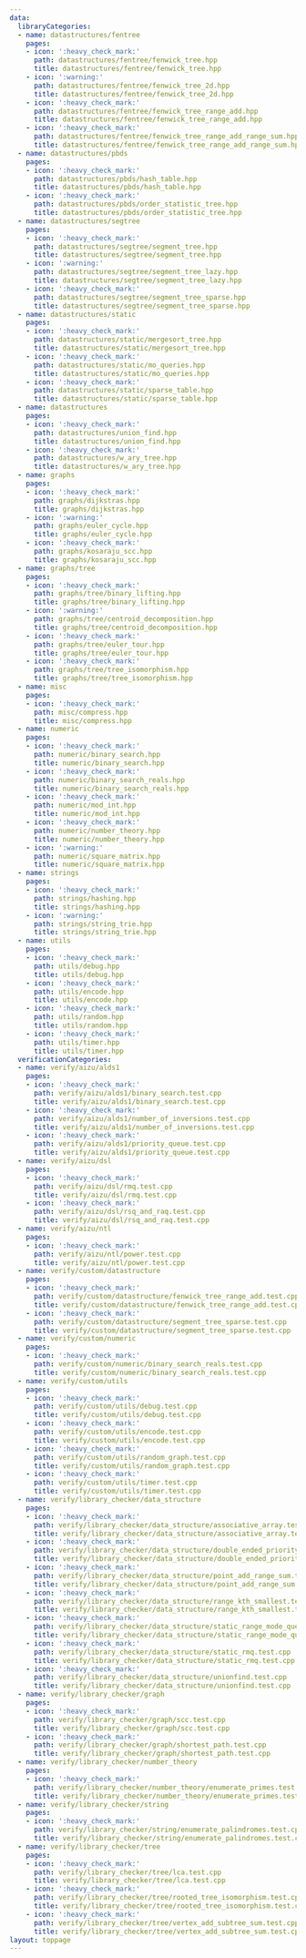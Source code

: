 ```yaml
---
data:
  libraryCategories:
  - name: datastructures/fentree
    pages:
    - icon: ':heavy_check_mark:'
      path: datastructures/fentree/fenwick_tree.hpp
      title: datastructures/fentree/fenwick_tree.hpp
    - icon: ':warning:'
      path: datastructures/fentree/fenwick_tree_2d.hpp
      title: datastructures/fentree/fenwick_tree_2d.hpp
    - icon: ':heavy_check_mark:'
      path: datastructures/fentree/fenwick_tree_range_add.hpp
      title: datastructures/fentree/fenwick_tree_range_add.hpp
    - icon: ':heavy_check_mark:'
      path: datastructures/fentree/fenwick_tree_range_add_range_sum.hpp
      title: datastructures/fentree/fenwick_tree_range_add_range_sum.hpp
  - name: datastructures/pbds
    pages:
    - icon: ':heavy_check_mark:'
      path: datastructures/pbds/hash_table.hpp
      title: datastructures/pbds/hash_table.hpp
    - icon: ':heavy_check_mark:'
      path: datastructures/pbds/order_statistic_tree.hpp
      title: datastructures/pbds/order_statistic_tree.hpp
  - name: datastructures/segtree
    pages:
    - icon: ':heavy_check_mark:'
      path: datastructures/segtree/segment_tree.hpp
      title: datastructures/segtree/segment_tree.hpp
    - icon: ':warning:'
      path: datastructures/segtree/segment_tree_lazy.hpp
      title: datastructures/segtree/segment_tree_lazy.hpp
    - icon: ':heavy_check_mark:'
      path: datastructures/segtree/segment_tree_sparse.hpp
      title: datastructures/segtree/segment_tree_sparse.hpp
  - name: datastructures/static
    pages:
    - icon: ':heavy_check_mark:'
      path: datastructures/static/mergesort_tree.hpp
      title: datastructures/static/mergesort_tree.hpp
    - icon: ':heavy_check_mark:'
      path: datastructures/static/mo_queries.hpp
      title: datastructures/static/mo_queries.hpp
    - icon: ':heavy_check_mark:'
      path: datastructures/static/sparse_table.hpp
      title: datastructures/static/sparse_table.hpp
  - name: datastructures
    pages:
    - icon: ':heavy_check_mark:'
      path: datastructures/union_find.hpp
      title: datastructures/union_find.hpp
    - icon: ':heavy_check_mark:'
      path: datastructures/w_ary_tree.hpp
      title: datastructures/w_ary_tree.hpp
  - name: graphs
    pages:
    - icon: ':heavy_check_mark:'
      path: graphs/dijkstras.hpp
      title: graphs/dijkstras.hpp
    - icon: ':warning:'
      path: graphs/euler_cycle.hpp
      title: graphs/euler_cycle.hpp
    - icon: ':heavy_check_mark:'
      path: graphs/kosaraju_scc.hpp
      title: graphs/kosaraju_scc.hpp
  - name: graphs/tree
    pages:
    - icon: ':heavy_check_mark:'
      path: graphs/tree/binary_lifting.hpp
      title: graphs/tree/binary_lifting.hpp
    - icon: ':warning:'
      path: graphs/tree/centroid_decomposition.hpp
      title: graphs/tree/centroid_decomposition.hpp
    - icon: ':heavy_check_mark:'
      path: graphs/tree/euler_tour.hpp
      title: graphs/tree/euler_tour.hpp
    - icon: ':heavy_check_mark:'
      path: graphs/tree/tree_isomorphism.hpp
      title: graphs/tree/tree_isomorphism.hpp
  - name: misc
    pages:
    - icon: ':heavy_check_mark:'
      path: misc/compress.hpp
      title: misc/compress.hpp
  - name: numeric
    pages:
    - icon: ':heavy_check_mark:'
      path: numeric/binary_search.hpp
      title: numeric/binary_search.hpp
    - icon: ':heavy_check_mark:'
      path: numeric/binary_search_reals.hpp
      title: numeric/binary_search_reals.hpp
    - icon: ':heavy_check_mark:'
      path: numeric/mod_int.hpp
      title: numeric/mod_int.hpp
    - icon: ':heavy_check_mark:'
      path: numeric/number_theory.hpp
      title: numeric/number_theory.hpp
    - icon: ':warning:'
      path: numeric/square_matrix.hpp
      title: numeric/square_matrix.hpp
  - name: strings
    pages:
    - icon: ':heavy_check_mark:'
      path: strings/hashing.hpp
      title: strings/hashing.hpp
    - icon: ':warning:'
      path: strings/string_trie.hpp
      title: strings/string_trie.hpp
  - name: utils
    pages:
    - icon: ':heavy_check_mark:'
      path: utils/debug.hpp
      title: utils/debug.hpp
    - icon: ':heavy_check_mark:'
      path: utils/encode.hpp
      title: utils/encode.hpp
    - icon: ':heavy_check_mark:'
      path: utils/random.hpp
      title: utils/random.hpp
    - icon: ':heavy_check_mark:'
      path: utils/timer.hpp
      title: utils/timer.hpp
  verificationCategories:
  - name: verify/aizu/alds1
    pages:
    - icon: ':heavy_check_mark:'
      path: verify/aizu/alds1/binary_search.test.cpp
      title: verify/aizu/alds1/binary_search.test.cpp
    - icon: ':heavy_check_mark:'
      path: verify/aizu/alds1/number_of_inversions.test.cpp
      title: verify/aizu/alds1/number_of_inversions.test.cpp
    - icon: ':heavy_check_mark:'
      path: verify/aizu/alds1/priority_queue.test.cpp
      title: verify/aizu/alds1/priority_queue.test.cpp
  - name: verify/aizu/dsl
    pages:
    - icon: ':heavy_check_mark:'
      path: verify/aizu/dsl/rmq.test.cpp
      title: verify/aizu/dsl/rmq.test.cpp
    - icon: ':heavy_check_mark:'
      path: verify/aizu/dsl/rsq_and_raq.test.cpp
      title: verify/aizu/dsl/rsq_and_raq.test.cpp
  - name: verify/aizu/ntl
    pages:
    - icon: ':heavy_check_mark:'
      path: verify/aizu/ntl/power.test.cpp
      title: verify/aizu/ntl/power.test.cpp
  - name: verify/custom/datastructure
    pages:
    - icon: ':heavy_check_mark:'
      path: verify/custom/datastructure/fenwick_tree_range_add.test.cpp
      title: verify/custom/datastructure/fenwick_tree_range_add.test.cpp
    - icon: ':heavy_check_mark:'
      path: verify/custom/datastructure/segment_tree_sparse.test.cpp
      title: verify/custom/datastructure/segment_tree_sparse.test.cpp
  - name: verify/custom/numeric
    pages:
    - icon: ':heavy_check_mark:'
      path: verify/custom/numeric/binary_search_reals.test.cpp
      title: verify/custom/numeric/binary_search_reals.test.cpp
  - name: verify/custom/utils
    pages:
    - icon: ':heavy_check_mark:'
      path: verify/custom/utils/debug.test.cpp
      title: verify/custom/utils/debug.test.cpp
    - icon: ':heavy_check_mark:'
      path: verify/custom/utils/encode.test.cpp
      title: verify/custom/utils/encode.test.cpp
    - icon: ':heavy_check_mark:'
      path: verify/custom/utils/random_graph.test.cpp
      title: verify/custom/utils/random_graph.test.cpp
    - icon: ':heavy_check_mark:'
      path: verify/custom/utils/timer.test.cpp
      title: verify/custom/utils/timer.test.cpp
  - name: verify/library_checker/data_structure
    pages:
    - icon: ':heavy_check_mark:'
      path: verify/library_checker/data_structure/associative_array.test.cpp
      title: verify/library_checker/data_structure/associative_array.test.cpp
    - icon: ':heavy_check_mark:'
      path: verify/library_checker/data_structure/double_ended_priority_queue.test.cpp
      title: verify/library_checker/data_structure/double_ended_priority_queue.test.cpp
    - icon: ':heavy_check_mark:'
      path: verify/library_checker/data_structure/point_add_range_sum.test.cpp
      title: verify/library_checker/data_structure/point_add_range_sum.test.cpp
    - icon: ':heavy_check_mark:'
      path: verify/library_checker/data_structure/range_kth_smallest.test.cpp
      title: verify/library_checker/data_structure/range_kth_smallest.test.cpp
    - icon: ':heavy_check_mark:'
      path: verify/library_checker/data_structure/static_range_mode_query.test.cpp
      title: verify/library_checker/data_structure/static_range_mode_query.test.cpp
    - icon: ':heavy_check_mark:'
      path: verify/library_checker/data_structure/static_rmq.test.cpp
      title: verify/library_checker/data_structure/static_rmq.test.cpp
    - icon: ':heavy_check_mark:'
      path: verify/library_checker/data_structure/unionfind.test.cpp
      title: verify/library_checker/data_structure/unionfind.test.cpp
  - name: verify/library_checker/graph
    pages:
    - icon: ':heavy_check_mark:'
      path: verify/library_checker/graph/scc.test.cpp
      title: verify/library_checker/graph/scc.test.cpp
    - icon: ':heavy_check_mark:'
      path: verify/library_checker/graph/shortest_path.test.cpp
      title: verify/library_checker/graph/shortest_path.test.cpp
  - name: verify/library_checker/number_theory
    pages:
    - icon: ':heavy_check_mark:'
      path: verify/library_checker/number_theory/enumerate_primes.test.cpp
      title: verify/library_checker/number_theory/enumerate_primes.test.cpp
  - name: verify/library_checker/string
    pages:
    - icon: ':heavy_check_mark:'
      path: verify/library_checker/string/enumerate_palindromes.test.cpp
      title: verify/library_checker/string/enumerate_palindromes.test.cpp
  - name: verify/library_checker/tree
    pages:
    - icon: ':heavy_check_mark:'
      path: verify/library_checker/tree/lca.test.cpp
      title: verify/library_checker/tree/lca.test.cpp
    - icon: ':heavy_check_mark:'
      path: verify/library_checker/tree/rooted_tree_isomorphism.test.cpp
      title: verify/library_checker/tree/rooted_tree_isomorphism.test.cpp
    - icon: ':heavy_check_mark:'
      path: verify/library_checker/tree/vertex_add_subtree_sum.test.cpp
      title: verify/library_checker/tree/vertex_add_subtree_sum.test.cpp
layout: toppage
---
```


